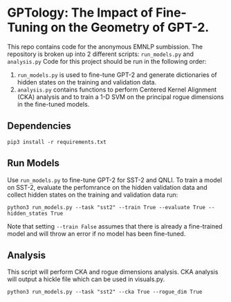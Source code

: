 # GPTology: The Impact of Fine-Tuning on the Geometry of GPT-2.
This repo contains code for the anonymous EMNLP sumbission. The repository is broken up into 2 different scripts: ```run_models.py``` and ```analysis.py``` Code for this project should be run in the following order: 


1) ```run_models.py``` is used to fine-tune GPT-2 and generate dictionaries of hidden states on the training and validation data. 
2) ```analysis.py``` contains functions to perform Centered Kernel Alignment (CKA) analysis and to train a 1-D SVM on the principal rogue dimensions in the fine-tuned models. 

## Dependencies
```pip3 install -r requirements.txt```

## Run Models
Use ```run_models.py``` to fine-tune GPT-2 for SST-2 and QNLI. To train a model on SST-2, evaluate the perfomrance on the hidden validation data and collect hidden states on the training and validation data run: 

```python3 run_models.py --task "sst2" --train True --evaluate True --hidden_states True```

Note that setting ``--train False`` assumes that there is already a fine-trained model and will throw an error if no model has been fine-tuned. 

## Analysis
This script will perform CKA and rogue dimensions analysis. CKA analysis will output a hickle file which can be used in visuals.py. 

```python3 run_models.py --task "sst2" --cka True --rogue_dim True ```
